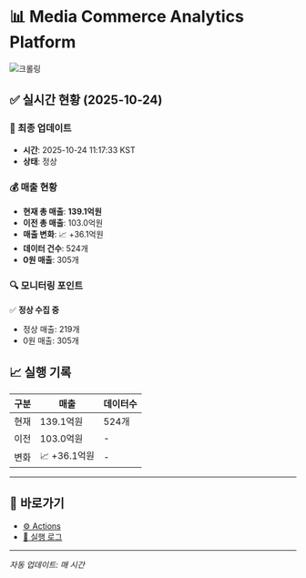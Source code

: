 # 📊 Media Commerce Analytics Platform

![크롤링](https://img.shields.io/badge/크롤링-정상-green)

## ✅ 실시간 현황 (2025-10-24)

### 📍 최종 업데이트
- **시간**: 2025-10-24 11:17:33 KST
- **상태**: 정상

### 💰 매출 현황
- **현재 총 매출**: **139.1억원**
- **이전 총 매출**: 103.0억원
- **매출 변화**: 📈 +36.1억원
- **데이터 건수**: 524개
- **0원 매출**: 305개

### 🔍 모니터링 포인트

✅ **정상 수집 중**
- 정상 매출: 219개
- 0원 매출: 305개


## 📈 실행 기록

| 구분 | 매출 | 데이터수 |
|------|------|----------|
| 현재 | 139.1억원 | 524개 |
| 이전 | 103.0억원 | - |
| 변화 | 📈 +36.1억원 | - |

---

## 🔗 바로가기

- [⚙️ Actions](../../actions)
- [📝 실행 로그](../../actions/workflows/daily_scraping.yml)

---

*자동 업데이트: 매 시간*
